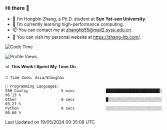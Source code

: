 ### Hi there 👋

- 🔭 I’m Hongbin Zhang, a Ph.D. student at **Sun Yat-sen University**.
- 🌱 I’m currently learning high-performance computing.
- 📫 You can contact me at zhanghb55@mail2.sysu.edu.cn.
- 👀 You can visit my personal website at https://zhang-hb.com/.

<!--START_SECTION:waka-->
![Code Time](http://img.shields.io/badge/Code%20Time-317%20hrs%206%20mins-blue)

![Profile Views](http://img.shields.io/badge/Profile%20Views-0-blue)

📊 **This Week I Spent My Time On** 

```text
🕑︎ Time Zone: Asia/Shanghai

💬 Programming Languages: 
SSH Config               5 mins              ████████████████████████░   96.13 % 
Other                    0 secs              █░░░░░░░░░░░░░░░░░░░░░░░░   03.27 % 
Python                   0 secs              ░░░░░░░░░░░░░░░░░░░░░░░░░   00.60 % 
```


 Last Updated on 19/05/2024 00:35:08 UTC
<!--END_SECTION:waka-->
